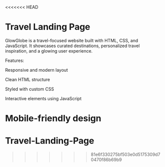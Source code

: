 <<<<<<< HEAD
# Travel Landing Page

GlowGlobe is a travel-focused website built with HTML, CSS, and JavaScript. It showcases curated destinations, personalized travel inspiration, and a glowing user experience.

Features:

Responsive and modern layout

Clean HTML structure

Styled with custom CSS

Interactive elements using JavaScript

Mobile-friendly design
=======
# Travel-Landing-Page
>>>>>>> 81e6f330275bf503e0d5175309d70470f86b69b9
